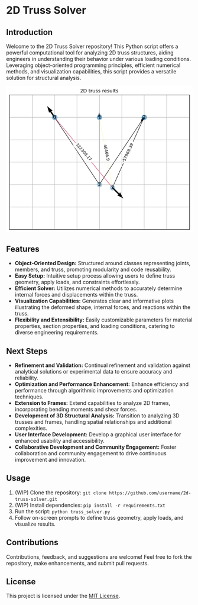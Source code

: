 # 2D Truss Solver

## Introduction
Welcome to the 2D Truss Solver repository! This Python script offers a powerful computational tool for analyzing 2D truss structures, aiding engineers in understanding their behavior under various loading conditions. Leveraging object-oriented programming principles, efficient numerical methods, and visualization capabilities, this script provides a versatile solution for structural analysis.

![Validation truss](img/output.png)

## Features
- **Object-Oriented Design:** Structured around classes representing joints, members, and truss, promoting modularity and code reusability.
- **Easy Setup:** Intuitive setup process allowing users to define truss geometry, apply loads, and constraints effortlessly.
- **Efficient Solver:** Utilizes numerical methods to accurately determine internal forces and displacements within the truss.
- **Visualization Capabilities:** Generates clear and informative plots illustrating the deformed shape, internal forces, and reactions within the truss.
- **Flexibility and Extensibility:** Easily customizable parameters for material properties, section properties, and loading conditions, catering to diverse engineering requirements.

## Next Steps
- **Refinement and Validation:** Continual refinement and validation against analytical solutions or experimental data to ensure accuracy and reliability.
- **Optimization and Performance Enhancement:** Enhance efficiency and performance through algorithmic improvements and optimization techniques.
- **Extension to Frames:** Extend capabilities to analyze 2D frames, incorporating bending moments and shear forces.
- **Development of 3D Structural Analysis:** Transition to analyzing 3D trusses and frames, handling spatial relationships and additional complexities.
- **User Interface Development:** Develop a graphical user interface for enhanced usability and accessibility.
- **Collaborative Development and Community Engagement:** Foster collaboration and community engagement to drive continuous improvement and innovation.

## Usage
1. (WIP) Clone the repository: `git clone https://github.com/username/2d-truss-solver.git`
2. (WIP) Install dependencies: `pip install -r requirements.txt`
3. Run the script: `python truss_solver.py`
4. Follow on-screen prompts to define truss geometry, apply loads, and visualize results.

## Contributions
Contributions, feedback, and suggestions are welcome! Feel free to fork the repository, make enhancements, and submit pull requests.

## License
This project is licensed under the [MIT License](LICENSE).
